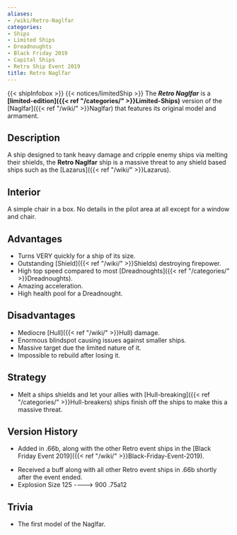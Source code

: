 ```yaml
---
aliases:
- /wiki/Retro-Naglfar
categories:
- Ships
- Limited Ships
- Dreadnoughts
- Black Friday 2019
- Capital Ships
- Retro Ship Event 2019
title: Retro Naglfar
---
```


{{< shipInfobox >}} {{< notices/limitedShip >}} The **_Retro Naglfar_** is a **[limited-edition]({{< ref "/categories/" >}}Limited-Ships)** version of the [Naglfar]({{< ref "/wiki/" >}}Naglfar) that features its original model and armament.

## Description

A ship designed to tank heavy damage and cripple enemy ships via melting their shields, the **Retro Naglfar** ship is a massive threat to any shield based ships such as the [Lazarus]({{< ref "/wiki/" >}}Lazarus).

## Interior

A simple chair in a box. No details in the pilot area at all except for a window and chair.

## Advantages

- Turns VERY quickly for a ship of its size.
- Outstanding [Shield]({{< ref "/wiki/" >}}Shields) destroying firepower.
- High top speed compared to most [Dreadnoughts]({{< ref "/categories/" >}}Dreadnoughts).
- Amazing acceleration.
- High health pool for a Dreadnought.

## Disadvantages

- Mediocre [Hull]({{< ref "/wiki/" >}}Hull) damage.
- Enormous blindspot causing issues against smaller ships.
- Massive target due the limited nature of it.
- Impossible to rebuild after losing it.

## Strategy

- Melt a ships shields and let your allies with [Hull-breaking]({{< ref "/categories/" >}}Hull-breakers) ships finish off the ships to make this a massive threat.

## Version History 

- Added in .66b, along with the other Retro event ships in the [Black Friday Event 2019]({{< ref "/wiki/" >}}Black-Friday-Event-2019).

<!-- -->

- Received a buff along with all other Retro event ships in .66b shortly after the event ended.
- Explosion Size 125 ----> 900 .75a12

## Trivia

- The first model of the Naglfar.